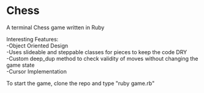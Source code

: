 # Chess
A terminal Chess game written in Ruby

Interesting Features:  
  -Object Oriented Design  
  -Uses slideable and steppable classes for pieces to keep the code DRY  
  -Custom deep_dup method to check validity of moves without changing the game state  
  -Cursor Implementation   

To start the game, clone the repo and type "ruby game.rb"
